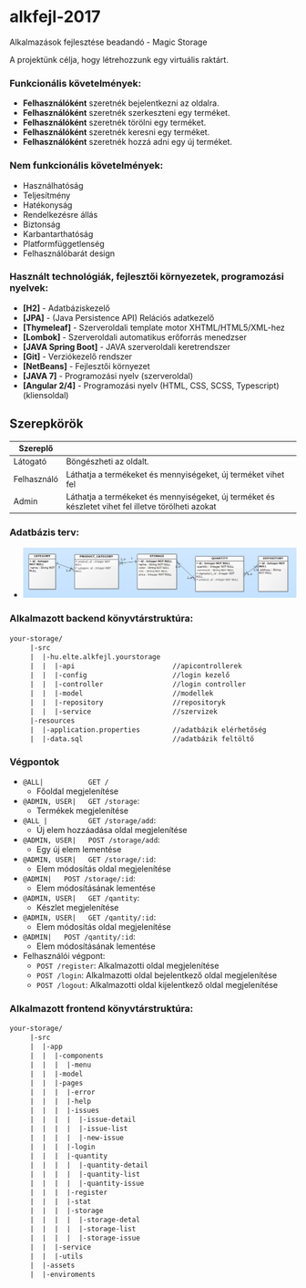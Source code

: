 # alkfejl-2017
Alkalmazások fejlesztése beadandó - Magic Storage

A projektünk célja, hogy létrehozzunk egy virtuális raktárt.

### Funkcionális követelmények:
+ **Felhasználóként** szeretnék bejelentkezni az oldalra.
+ **Felhasználóként** szeretnék szerkeszteni egy terméket.
+ **Felhasználóként** szeretnék törölni egy terméket.
+ **Felhasználóként** szeretnék keresni egy terméket.
+ **Felhasználóként** szeretnék hozzá adni egy új terméket.

### Nem funkcionális követelmények:
+ Használhatóság
+ Teljesítmény
+ Hatékonyság
+ Rendelkezésre állás
+ Biztonság
+ Karbantarthatóság
+ Platformfüggetlenség
+ Felhasználóbarát design

### Használt technológiák, fejlesztői környezetek, programozási nyelvek:
+ **[H2]** - Adatbáziskezelő
+ **[JPA]** - (Java Persistence API) Relációs adatkezelő
+ **[Thymeleaf]** - Szerveroldali template motor XHTML/HTML5/XML-hez
+ **[Lombok]** - Szerveroldali automatikus erőforrás menedzser
+ **[JAVA Spring Boot]** - JAVA szerveroldali keretrendszer
+ **[Git]** - Verziókezelő rendszer
+ **[NetBeans]** - Fejlesztői környezet
+ **[JAVA 7]** - Programozási nyelv (szerveroldal)
+ **[Angular 2/4]** - Programozási nyelv (HTML, CSS, SCSS, Typescript) (kliensoldal)

## Szerepkörök
| Szereplő |  |
| ------ | ----------- |
| Látogató   | Böngészheti az oldalt. |
| Felhasználó | Láthatja a termékeket és mennyiségeket, új terméket vihet fel |
| Admin    | Láthatja a termékeket és mennyiségeket, új terméket és készletet vihet fel illetve törölheti azokat |

### Adatbázis terv:
- ![alt text](https://github.com/laszlokelemen/alkfejl-2017/blob/master/issue-tracker-master/databaseplan.png)

### Alkalmazott backend könyvtárstruktúra:
```
your-storage/
     |-src                                   
     |  |-hu.elte.alkfejl.yourstorage         
     |  |  |-api                        //apicontrollerek
     |  |  |-config                     //login kezelő
     |  |  |-controller                 //login controller
     |  |  |-model                      //modellek  
     |  |  |-repository                 //repositoryk           
     |  |  |-service                    //szervizek   
     |-resources                               
     |  |-application.properties        //adatbázik elérhetőség      
     |  |-data.sql                      //adatbázik feltöltő      
```
### Végpontok
 - `@ALL|           GET / `
     - Főoldal megjelenítése
 - `@ADMIN, USER|   GET /storage`:
    - Termékek megjelenítése 
 - `@ALL |          GET /storage/add`:
    - Új elem hozzáadása oldal megjelenítése
 - `@ADMIN, USER|   POST /storage/add`:
    - Egy új elem lementése
 - `@ADMIN, USER|   GET /storage/:id`:
    - Elem módosítás oldal megjelenítése
 - `@ADMIN|   POST /storage/:id`:
    - Elem módosításának lementése
  - `@ADMIN, USER|   GET /qantity`:
    - Készlet megjelenítése 
 - `@ADMIN, USER|   GET /qantity/:id`:
    - Elem módosítás oldal megjelenítése
 - `@ADMIN|   POST /qantity/:id`:
    - Elem módosításának lementése
 - Felhasználói végpont:
    - `POST /register`: Alkalmazotti oldal megjelenítése
    - `POST /login`: Alkalmazotti oldal bejelentkező oldal megjelenítése
    - `POST /logout`: Alkalmazotti oldal kijelentkező oldal megjelenítése
   

### Alkalmazott frontend könyvtárstruktúra:
```
your-storage/
     |-src                                   
     |  |-app         
     |  |  |-components  
     |  |  |  |-menu  
     |  |  |-model         
     |  |  |-pages
     |  |  |  |-error
     |  |  |  |-help
     |  |  |  |-issues
     |  |  |  |  |-issue-detail
     |  |  |  |  |-issue-list
     |  |  |  |  |-new-issue
     |  |  |  |-login
     |  |  |  |-quantity
     |  |  |  |  |-quantity-detail
     |  |  |  |  |-quantity-list
     |  |  |  |  |-quantity-issue
     |  |  |  |-register
     |  |  |  |-stat
     |  |  |  |-storage
     |  |  |  |  |-storage-detal
     |  |  |  |  |-storage-list
     |  |  |  |  |-storage-issue
     |  |  |-service                            
     |  |  |-utils                           
     |  |-assets                               
     |  |-enviroments                          
```





